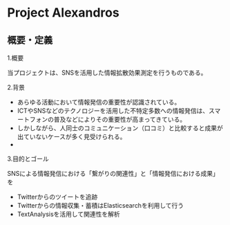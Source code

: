 # Project Alexandros

## 概要・定義

1.概要

当プロジェクトは、SNSを活用した情報拡散効果測定を行うものである。


2.背景

* あらゆる活動において情報発信の重要性が認識されている。
* ICTやSNSなどのテクノロジーを活用した不特定多数への情報発信は、スマートフォンの普及などによりその重要性が高まってきている。
* しかしながら、人同士のコミュニケーション（口コミ）と比較すると成果が出ていないケースが多く見受けられる。
* 


3.目的とゴール

SNSによる情報発信における「繋がりの関連性」と「情報発信における成果」を









- Twitterからのツイートを追跡
- Twitterからの情報収集・蓄積はElasticsearchを利用して行う
- TextAnalysisを活用して関連性を解析

## 

